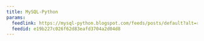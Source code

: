 ```yaml
---
title: MySQL-Python
params:
  feedlink: https://mysql-python.blogspot.com/feeds/posts/default?alt=rss
  feedid: e19b227c026f62d83eafd3704a2d04d8
---
```

